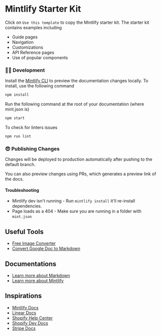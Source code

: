 # Mintlify Starter Kit

Click on `Use this template` to copy the Mintlify starter kit. The starter kit contains examples including

- Guide pages
- Navigation
- Customizations
- API Reference pages
- Use of popular components

### 👩‍💻 Development

Install the [Mintlify CLI](https://www.npmjs.com/package/mintlify) to preview the documentation changes locally.
To install, use the following command

```bash
npm install
```

Run the following command at the root of your documentation (where mint.json is)

```bash
npm start
```

To check for linters issues

```bash
npm run lint
```

### 😎 Publishing Changes

Changes will be deployed to production automatically after pushing to the default branch.

You can also preview changes using PRs, which generates a preview link of the docs.

#### Troubleshooting

- Mintlify dev isn't running - Run `mintlify install` it'll re-install dependencies.
- Page loads as a 404 - Make sure you are running in a folder with `mint.json`

## Useful Tools

- [Free Image Converter](https://pixelied.com/convert/)
- [Convert Google Doc to Markdown](https://gdoc2md.com/)

## Documentations

- [Learn more about Markdown](https://www.markdownguide.org/)
- [Learn more about Mintlify](https://mintlify.com/docs/)

## Inspirations

- [Mintlify Docs](https://mintlify.com/docs/)
- [Linear Docs](https://linear.app/docs/)
- [Shopify Help Center](https://help.shopify.com/en/)
- [Shopify Dev Docs](https://shopify.dev/docs/)
- [Stripe Docs](https://stripe.com/docs)
